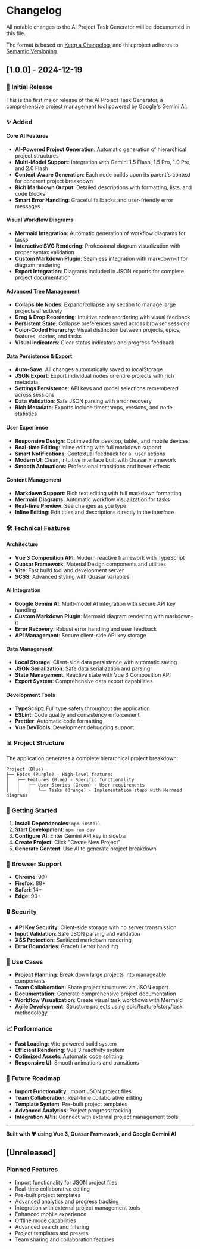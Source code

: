 # Changelog

All notable changes to the AI Project Task Generator will be documented in this file.

The format is based on [Keep a Changelog](https://keepachangelog.com/en/1.0.0/),
and this project adheres to [Semantic Versioning](https://semver.org/spec/v2.0.0.html).

## [1.0.0] - 2024-12-19

### 🎉 Initial Release

This is the first major release of the AI Project Task Generator, a comprehensive project management tool powered by Google's Gemini AI.

### ✨ Added

#### Core AI Features
- **AI-Powered Project Generation**: Automatic generation of hierarchical project structures
- **Multi-Model Support**: Integration with Gemini 1.5 Flash, 1.5 Pro, 1.0 Pro, and 2.0 Flash
- **Context-Aware Generation**: Each node builds upon its parent's context for coherent project breakdown
- **Rich Markdown Output**: Detailed descriptions with formatting, lists, and code blocks
- **Smart Error Handling**: Graceful fallbacks and user-friendly error messages

#### Visual Workflow Diagrams
- **Mermaid Integration**: Automatic generation of workflow diagrams for tasks
- **Interactive SVG Rendering**: Professional diagram visualization with proper syntax validation
- **Custom Markdown Plugin**: Seamless integration with markdown-it for diagram rendering
- **Export Integration**: Diagrams included in JSON exports for complete project documentation

#### Advanced Tree Management
- **Collapsible Nodes**: Expand/collapse any section to manage large projects effectively
- **Drag & Drop Reordering**: Intuitive node reordering with visual feedback
- **Persistent State**: Collapse preferences saved across browser sessions
- **Color-Coded Hierarchy**: Visual distinction between projects, epics, features, stories, and tasks
- **Visual Indicators**: Clear status indicators and progress feedback

#### Data Persistence & Export
- **Auto-Save**: All changes automatically saved to localStorage
- **JSON Export**: Export individual nodes or entire projects with rich metadata
- **Settings Persistence**: API keys and model selections remembered across sessions
- **Data Validation**: Safe JSON parsing with error recovery
- **Rich Metadata**: Exports include timestamps, versions, and node statistics

#### User Experience
- **Responsive Design**: Optimized for desktop, tablet, and mobile devices
- **Real-time Editing**: Inline editing with full markdown support
- **Smart Notifications**: Contextual feedback for all user actions
- **Modern UI**: Clean, intuitive interface built with Quasar Framework
- **Smooth Animations**: Professional transitions and hover effects

#### Content Management
- **Markdown Support**: Rich text editing with full markdown formatting
- **Mermaid Diagrams**: Automatic workflow visualization for tasks
- **Real-time Preview**: See changes as you type
- **Inline Editing**: Edit titles and descriptions directly in the interface

### 🛠️ Technical Features

#### Architecture
- **Vue 3 Composition API**: Modern reactive framework with TypeScript
- **Quasar Framework**: Material Design components and utilities
- **Vite**: Fast build tool and development server
- **SCSS**: Advanced styling with Quasar variables

#### AI Integration
- **Google Gemini AI**: Multi-model AI integration with secure API key handling
- **Custom Markdown Plugin**: Mermaid diagram rendering with markdown-it
- **Error Recovery**: Robust error handling and user feedback
- **API Management**: Secure client-side API key storage

#### Data Management
- **Local Storage**: Client-side data persistence with automatic saving
- **JSON Serialization**: Safe data serialization and parsing
- **State Management**: Reactive state with Vue 3 Composition API
- **Export System**: Comprehensive data export capabilities

#### Development Tools
- **TypeScript**: Full type safety throughout the application
- **ESLint**: Code quality and consistency enforcement
- **Prettier**: Automatic code formatting
- **Vue DevTools**: Development debugging support

### 📊 Project Structure

The application generates a complete hierarchical project breakdown:

```
Project (Blue)
├── Epics (Purple) - High-level features
│   ├── Features (Blue) - Specific functionality
│   │   ├── User Stories (Green) - User requirements
│   │   │   └── Tasks (Orange) - Implementation steps with Mermaid diagrams
```

### 🚀 Getting Started

1. **Install Dependencies**: `npm install`
2. **Start Development**: `npm run dev`
3. **Configure AI**: Enter Gemini API key in sidebar
4. **Create Project**: Click "Create New Project"
5. **Generate Content**: Use AI to generate project breakdown

### 📱 Browser Support

- **Chrome**: 90+
- **Firefox**: 88+
- **Safari**: 14+
- **Edge**: 90+

### 🔒 Security

- **API Key Security**: Client-side storage with no server transmission
- **Input Validation**: Safe JSON parsing and validation
- **XSS Protection**: Sanitized markdown rendering
- **Error Boundaries**: Graceful error handling

### 🎯 Use Cases

- **Project Planning**: Break down large projects into manageable components
- **Team Collaboration**: Share project structures via JSON export
- **Documentation**: Generate comprehensive project documentation
- **Workflow Visualization**: Create visual task workflows with Mermaid
- **Agile Development**: Structure projects using epic/feature/story/task methodology

### 📈 Performance

- **Fast Loading**: Vite-powered build system
- **Efficient Rendering**: Vue 3 reactivity system
- **Optimized Assets**: Automatic code splitting
- **Responsive UI**: Smooth animations and transitions

### 🔮 Future Roadmap

- **Import Functionality**: Import JSON project files
- **Team Collaboration**: Real-time collaborative editing
- **Template System**: Pre-built project templates
- **Advanced Analytics**: Project progress tracking
- **Integration APIs**: Connect with external project management tools

---

**Built with ❤️ using Vue 3, Quasar Framework, and Google Gemini AI**

## [Unreleased]

### Planned Features
- Import functionality for JSON project files
- Real-time collaborative editing
- Pre-built project templates
- Advanced analytics and progress tracking
- Integration with external project management tools
- Enhanced mobile experience
- Offline mode capabilities
- Advanced search and filtering
- Project templates and presets
- Team sharing and collaboration features
